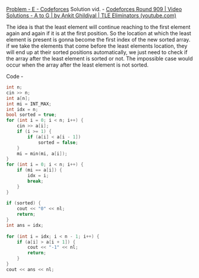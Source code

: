 [Problem - E - Codeforces](https://codeforces.com/contest/1899/problem/E)
Solution vid. - [Codeforces Round 909 | Video Solutions - A to G | by Ankit Ghildiyal | TLE Eliminators (youtube.com)](https://www.youtube.com/watch?v=9AMKfmiOQ5Q)

The idea is that the least element will continue reaching to the first element again and again if it is at the first position. So the location at which the least element is present is gonna become the first index of the new sorted array. 
if we take the elements that come before the least elements location, they will end up at their sorted positions automatically, we just need to check if the array after the least element is sorted or not.
The impossible case would occur when the array after the least element is not sorted.

Code - 
```C++
int n;
cin >> n;
int a[n];
int mi = INT_MAX;
int idx = n;
bool sorted = true;
for (int i = 0; i < n; i++) {
    cin >> a[i];
    if (i >= 1) {
        if (a[i] < a[i - 1])
            sorted = false;
    }
    mi = min(mi, a[i]);
}
for (int i = 0; i < n; i++) {
    if (mi == a[i]) {
        idx = i;
        break;
    }
}
 
if (sorted) {
    cout << "0" << nl;
    return;
}
int ans = idx;
 
for (int i = idx; i < n - 1; i++) {
    if (a[i] > a[i + 1]) {
        cout << "-1" << nl;
        return;
    }
}
cout << ans << nl;
```

